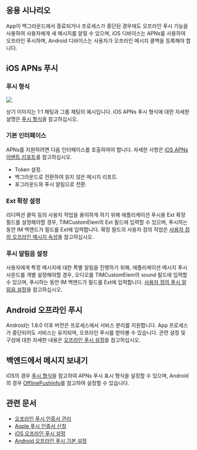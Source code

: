 ## 응용 시나리오
App이 백그라운드에서 종료되거나 프로세스가 중단된 경우에도 오프라인 푸시 기능을 사용하여 사용자에게 새 메시지를 알릴 수 있으며, iOS 디바이스는 APNs를 사용하여 오프라인 푸시하며, Android 디바이스는 사용자가 오프라인 메시지 콜백을 등록해야 합니다.

## iOS APNs 푸시
### 푸시 형식

![](https://main.qcloudimg.com/raw/8bb11ef0a0ff210c1b0a1ab65da63c2f.png)


상기 이미지는 1:1 채팅과 그룹 채팅의 예시입니다.
iOS APNs 푸시 형식에 대한 자세한 설명은 [푸시 형식](https://intl.cloud.tencent.com/document/product/1047/34347)을 참고하십시오.

### 기본 인터페이스
APNs를 지원하려면 다음 인터페이스를 호출하여야 합니다. 자세한 사항은 [iOS APNs 이벤트 리포트](https://intl.cloud.tencent.com/document/product/1047/34347)를 참고하십시오.
- Token 설정.
- 백그라운드로 전환하여 읽지 않은 메시지 리포트.
- 포그라운드와 푸시 알림으로 전환.

### Ext 확장 설정
리디렉션 클릭 등의 사용자 작업을 용이하게 하기 위해 애플리케이션 푸시용 Ext 확장 필드를 설정해야할 경우, TIMCustomElem의 Ext 필드에 입력할 수 있으며, 푸시하는 동안 IM 백엔드가 필드를 Ext에 입력합니다. 확장 필드의 사용자 정의 작업은 [사용자 정의 오프라인 메시지 속성](https://intl.cloud.tencent.com/document/product/1047/34347)을 참고하십시오.

### 푸시 알림음 설정
사용자에게 특정 메시지에 대한 특별 알림을 진행하기 위해, 애플리케이션 메시지 푸시 사운드를 개별 설정해야할 경우, 오디오를 TIMCustomElem의 sound 필드에 입력할 수 있으며, 푸시하는 동안 IM 백엔드가 필드를 Ext에 입력합니다. [사용자 정의 푸시 알림음 설정](https://intl.cloud.tencent.com/document/product/1047/34347)을 참고하십시오.

## Android 오프라인 푸시
Android는 1.8.0 이후 버전은 프로세스에서 서비스 분리를 지원합니다. App 프로세스가 중단되어도 서비스는 유지되며, 오프라인 푸시를 받아볼 수 있습니다. 관련 설정 및 구성에 대한 자세한 내용은 [오프라인 푸시 설정](https://intl.cloud.tencent.com/document/product/1047/34336)을 참고하십시오.

## 백엔드에서 메시지 보내기
iOS의 경우 [푸시 형식](https://intl.cloud.tencent.com/document/product/1047/34347)을 참고하여 APNs 푸시 표시 형식을 설정할 수 있으며, Android의 경우 [OfflinePushInfo](https://intl.cloud.tencent.com/document/product/1047/33527)를 참고하여 설정할 수 있습니다.

## 관련 문서
- [오프라인 푸시 인증서 관리](https://intl.cloud.tencent.com/document/product/1047/34540)
- [Apple 푸시 인증서 신청](https://intl.cloud.tencent.com/document/product/1047/34346)
- [iOS 오프라인 푸시 설정](https://intl.cloud.tencent.com/document/product/1047/34347)
- [Android 오프라인 푸시 기본 설정](https://intl.cloud.tencent.com/document/product/1047/34336)
